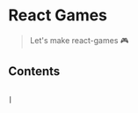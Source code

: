 # React Games

> Let's make react-games 🎮

## Contents

                                                                                                                                                                      |
